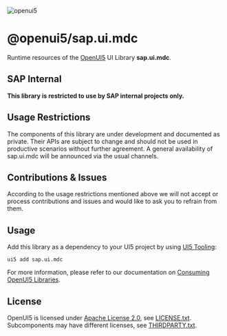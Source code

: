 ![openui5](http://openui5.org/images/OpenUI5_new_big_side.png)

# @openui5/sap.ui.mdc
Runtime resources of the [OpenUI5](https://github.com/SAP/openui5) UI Library **sap.ui.mdc**.

## SAP Internal
**This library is restricted to use by SAP internal projects only.**

## Usage Restrictions
The components of this library are under development and documented as private. Their APIs are subject to change and should not be used in productive scenarios without further agreement. A general availability of sap.ui.mdc will be announced  via the usual channels.

## Contributions & Issues
According to the usage restrictions mentioned above we will not accept or process contributions and issues and would like to ask you to refrain from them.

## Usage
Add this library as a dependency to your UI5 project by using [UI5 Tooling](https://sap.github.io/ui5-tooling/):

```
ui5 add sap.ui.mdc
```

For more information, please refer to our documentation on [Consuming OpenUI5 Libraries](https://sap.github.io/ui5-tooling/pages/OpenUI5/).

## License
OpenUI5 is licensed under [Apache License 2.0](https://www.apache.org/licenses/LICENSE-2.0), see [LICENSE.txt](LICENSE.txt).
Subcomponents may have different licenses, see [THIRDPARTY.txt](THIRDPARTY.txt).
